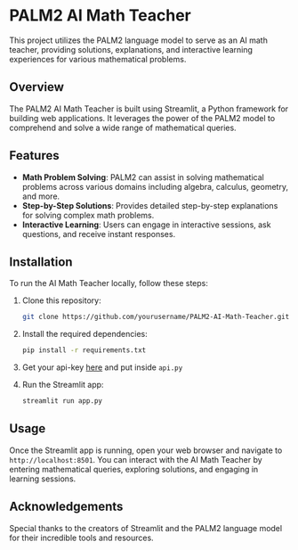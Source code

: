 # PALM2 AI Math Teacher

This project utilizes the PALM2 language model to serve as an AI math teacher, providing solutions, explanations, and interactive learning experiences for various mathematical problems.

## Overview

The PALM2 AI Math Teacher is built using Streamlit, a Python framework for building web applications. It leverages the power of the PALM2 model to comprehend and solve a wide range of mathematical queries.

## Features

- **Math Problem Solving**: PALM2 can assist in solving mathematical problems across various domains including algebra, calculus, geometry, and more.
- **Step-by-Step Solutions**: Provides detailed step-by-step explanations for solving complex math problems.
- **Interactive Learning**: Users can engage in interactive sessions, ask questions, and receive instant responses.

## Installation

To run the AI Math Teacher locally, follow these steps:

1. Clone this repository:

   ```bash
   git clone https://github.com/yourusername/PALM2-AI-Math-Teacher.git
   ```

2. Install the required dependencies:

   ```bash
   pip install -r requirements.txt
   ```

3. Get your api-key [here](https://developers.generativeai.google/) and put inside `api.py`
4. Run the Streamlit app:

   ```bash
   streamlit run app.py
   ```

## Usage

Once the Streamlit app is running, open your web browser and navigate to `http://localhost:8501`. You can interact with the AI Math Teacher by entering mathematical queries, exploring solutions, and engaging in learning sessions.

## Acknowledgements

Special thanks to the creators of Streamlit and the PALM2 language model for their incredible tools and resources.